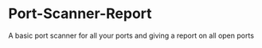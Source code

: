 # Port-Scanner-Report
A basic port scanner for all your ports and giving a report on all open ports
